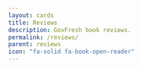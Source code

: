 ```yaml
---
layout: cards
title: Reviews
description: GovFresh book reviews.
permalink: /reviews/
parent: reviews 
icon: "fa-solid fa-book-open-reader"
---
```

